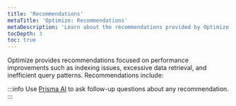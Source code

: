 ```yaml
---
title: 'Recommendations'
metaTitle: 'Optimize: Recommendations'
metaDescription: 'Learn about the recommendations provided by Optimize.'
tocDepth: 3
toc: true
---
```


Optimize provides recommendations focused on performance improvements such as indexing issues, excessive data retrieval, and inefficient query patterns. Recommendations include:

:::info
Use [Prisma AI](/postgres/query-optimization/prisma-ai) to ask follow-up questions about any recommendation.
:::

<!-- Subsections -->
